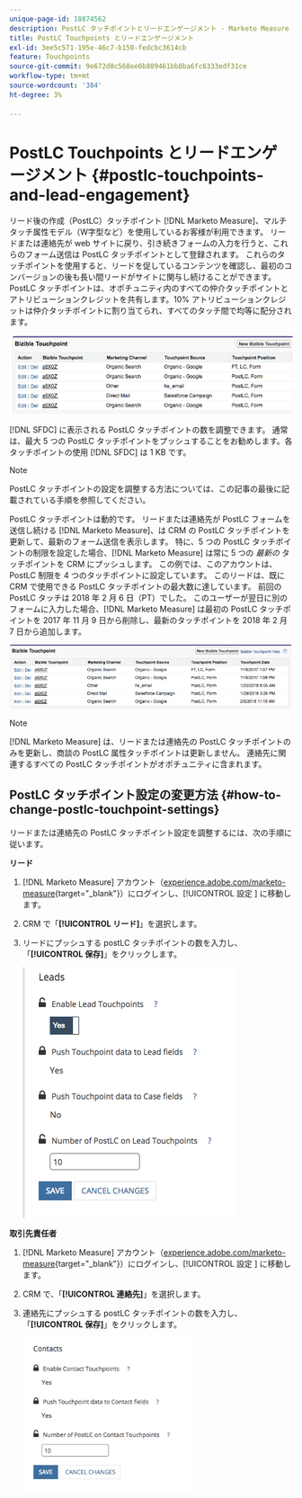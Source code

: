 ```yaml
---
unique-page-id: 18874562
description: PostLC タッチポイントとリードエンゲージメント - Marketo Measure – 製品ドキュメント
title: PostLC Touchpoints とリードエンゲージメント
exl-id: 3ee5c571-195e-46c7-b150-fedcbc3614cb
feature: Touchpoints
source-git-commit: 9e672d0c568ee0b889461bb8ba6fc6333edf31ce
workflow-type: tm+mt
source-wordcount: '384'
ht-degree: 3%

---
```


# PostLC Touchpoints とリードエンゲージメント {#postlc-touchpoints-and-lead-engagement}

リード後の作成（PostLC）タッチポイント [!DNL Marketo Measure]、マルチタッチ属性モデル（W字型など）を使用しているお客様が利用できます。 リードまたは連絡先が web サイトに戻り、引き続きフォームの入力を行うと、これらのフォーム送信は PostLC タッチポイントとして登録されます。 これらのタッチポイントを使用すると、リードを促しているコンテンツを確認し、最初のコンバージョンの後も長い間リードがサイトに関与し続けることができます。 PostLC タッチポイントは、オポチュニティ内のすべての仲介タッチポイントとアトリビューションクレジットを共有します。10% アトリビューションクレジットは仲介タッチポイントに割り当てられ、すべてのタッチ間で均等に配分されます。

![](assets/1.png)

[!DNL SFDC] に表示される PostLC タッチポイントの数を調整できます。 通常は、最大 5 つの PostLC タッチポイントをプッシュすることをお勧めします。各タッチポイントの使用 [!DNL SFDC] は 1 KB です。

>[!NOTE]
>
>PostLC タッチポイントの設定を調整する方法については、この記事の最後に記載されている手順を参照してください。

PostLC タッチポイントは動的です。 リードまたは連絡先が PostLC フォームを送信し続ける [!DNL Marketo Measure]、は CRM の PostLC タッチポイントを更新して、最新のフォーム送信を表示します。 特に、5 つの PostLC タッチポイントの制限を設定した場合、[!DNL Marketo Measure] は常に 5 つの _最新の_ タッチポイントを CRM にプッシュします。  この例では、このアカウントは、PostLC 制限を 4 つのタッチポイントに設定しています。 このリードは、既に CRM で使用できる PostLC タッチポイントの最大数に達しています。 前回の PostLC タッチは 2018 年 2 月 6 日（PT）でした。 このユーザーが翌日に別のフォームに入力した場合、[!DNL Marketo Measure] は最初の PostLC タッチポイントを 2017 年 11 月 9 日から削除し、最新のタッチポイントを 2018 年 2 月 7 日から追加します。

![](assets/2.png)

>[!NOTE]
>
>[!DNL Marketo Measure] は、リードまたは連絡先の PostLC タッチポイントのみを更新し、商談の PostLC 属性タッチポイントは更新しません。 連絡先に関連するすべての PostLC タッチポイントがオポチュニティに含まれます。

## PostLC タッチポイント設定の変更方法 {#how-to-change-postlc-touchpoint-settings}

リードまたは連絡先の PostLC タッチポイント設定を調整するには、次の手順に従います。

**リード**

1. [!DNL Marketo Measure] アカウント（[experience.adobe.com/marketo-measure](https://experience.adobe.com/marketo-measure?lang=ja){target="_blank"}）にログインし、[!UICONTROL  設定 ] に移動します。

1. CRM で「**[!UICONTROL リード]**」を選択します。

1. リードにプッシュする postLC タッチポイントの数を入力し、「**[!UICONTROL 保存]**」をクリックします。

   ![](assets/3.png)

**取引先責任者**

1. [!DNL Marketo Measure] アカウント（[experience.adobe.com/marketo-measure](https://experience.adobe.com/marketo-measure?lang=ja){target="_blank"}）にログインし、[!UICONTROL  設定 ] に移動します。

1. CRM で、「**[!UICONTROL 連絡先]**」を選択します。

1. 連絡先にプッシュする postLC タッチポイントの数を入力し、「**[!UICONTROL 保存]**」をクリックします。

   ![](assets/4.png)
